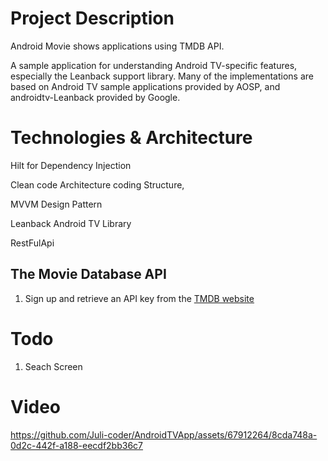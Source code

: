 # Project Description

Android Movie shows applications using TMDB API.

A sample application for understanding Android TV-specific features, especially the Leanback support library.
Many of the implementations are based on Android TV sample applications provided by AOSP, and androidtv-Leanback provided by Google.

# Technologies & Architecture

Hilt for Dependency Injection

Clean code Architecture coding Structure,

MVVM Design Pattern

Leanback Android TV Library

RestFulApi

## The Movie Database API
 1. Sign up and retrieve an API key from the [TMDB website](https://developer.themoviedb.org/reference/intro/getting-started)

# Todo
1. Seach Screen

# Video 

https://github.com/Juli-coder/AndroidTVApp/assets/67912264/8cda748a-0d2c-442f-a188-eecdf2bb36c7

